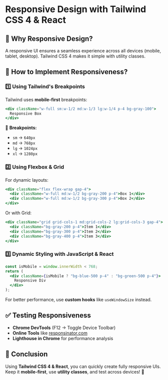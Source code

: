 # Responsive Design with Tailwind CSS 4 & React

## 🌟 Why Responsive Design?

A responsive UI ensures a seamless experience across all devices (mobile, tablet, desktop). Tailwind CSS 4 makes it simple with utility classes.

## 🔹 How to Implement Responsiveness?

### 1️⃣ **Using Tailwind's Breakpoints**

Tailwind uses **mobile-first** breakpoints:

```jsx
<div className="w-full sm:w-1/2 md:w-1/3 lg:w-1/4 p-4 bg-gray-100">
  Responsive Box
</div>
```

📌 **Breakpoints:**

- `sm` → `640px`
- `md` → `768px`
- `lg` → `1024px`
- `xl` → `1280px`

### 2️⃣ **Using Flexbox & Grid**

For dynamic layouts:

```jsx
<div className="flex flex-wrap gap-4">
  <div className="w-full md:w-1/2 bg-gray-200 p-4">Box 1</div>
  <div className="w-full md:w-1/2 bg-gray-300 p-4">Box 2</div>
</div>
```

Or with Grid:

```jsx
<div className="grid grid-cols-1 md:grid-cols-2 lg:grid-cols-3 gap-4">
  <div className="bg-gray-200 p-4">Item 1</div>
  <div className="bg-gray-300 p-4">Item 2</div>
  <div className="bg-gray-400 p-4">Item 3</div>
</div>
```

### 3️⃣ **Dynamic Styling with JavaScript & React**

```jsx
const isMobile = window.innerWidth < 768;
return (
  <div className={isMobile ? "bg-blue-500 p-4" : "bg-green-500 p-4"}>
    Responsive Div
  </div>
);
```

For better performance, use **custom hooks** like `useWindowSize` instead.

## ✅ Testing Responsiveness

- **Chrome DevTools** (F12 → Toggle Device Toolbar)
- **Online Tools** like [responsinator.com](https://www.responsinator.com/)
- **Lighthouse in Chrome** for performance analysis

## 🎯 Conclusion

Using **Tailwind CSS 4 & React**, you can quickly create fully responsive UIs. Keep it **mobile-first**, use **utility classes**, and test across devices! 🚀
